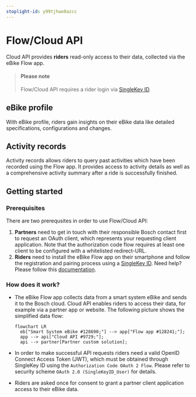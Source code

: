 ```yaml
---
stoplight-id: y99tjhwo0azcc
---
```


# Flow/Cloud API
Cloud API provides **riders** read-only access to their data, collected via the eBike Flow app.
<!-- theme: info -->

> #### Please note
>
> Flow/Cloud API requires a rider login via [SingleKey ID](https://singlekey-id.com/de/home/).

## eBike profile
With eBike profile, riders gain insights on their eBike data like detailed specifications, configurations and changes.

## Activity records
Activity records allows riders to query past activities which have been recorded using the Flow app. It provides access to activity details as well as a comprehensive activity summary after a ride is successfully finished.

## Getting started

### Prerequisites
There are two prerequsites in order to use Flow/Cloud API:
1. **Partners** need to get in touch with their responsible Bosch contact first to request an OAuth client, which represents your requesting client application. Note that the authorization code flow requires at least one client to be configured with a whitelisted redirect-URL.
2. **Riders** need to install the eBike Flow app on their smartphone and follow the registration and pairing process using a [SingleKey ID](https://singlekey-id.com/de/home/). Need help? Please follow this [documentation](https://www.bosch-ebike.com/en/products/ebike-flow-app).

### How does it work?
- The eBike Flow app collects data from a smart system eBike and sends it to the Bosch cloud. Cloud API enables riders to access their data, for example via a partner app or website. The following picture shows the simplified data flow:

  ```mermaid
  flowchart LR      
    eb["Smart System eBike #128690;"] --> app["Flow app #128241;"];
    app --> api["Cloud API #9729;"];
    api --> partner[Partner custom solution];
  ```

- In order to make successful API requests riders need a valid OpenID Connect Access Token (JWT), which must be obtained through SingleKey ID using the `Authorization Code OAuth 2 Flow`. Please refer to security scheme `OAuth 2.0 (SingleKeyID_User)` for details.
- Riders are asked once for consent to grant a partner client application access to their eBike data.
